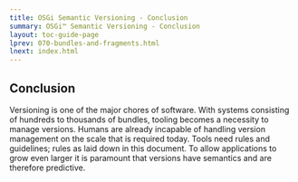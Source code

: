 ```yaml
---
title: OSGi Semantic Versioning - Conclusion
summary: OSGi™ Semantic Versioning - Conclusion
layout: toc-guide-page
lprev: 070-bundles-and-fragments.html
lnext: index.html
---
```


## Conclusion

Versioning is one of the major chores of software. With systems consisting of hundreds to thousands of bundles, tooling becomes a necessity to manage versions. Humans are already incapable of handling version management on the scale that is required today. Tools need rules and guidelines; rules as laid down in this document.  To allow applications to grow even larger it is paramount that versions have semantics and are therefore predictive.
